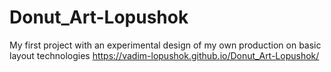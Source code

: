 # Donut_Art-Lopushok
My first project with an experimental design of my own production on basic layout technologies
https://vadim-lopushok.github.io/Donut_Art-Lopushok/
